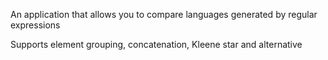 An application that allows you to compare languages ​​generated by regular expressions

Supports element grouping, concatenation, Kleene star and alternative
